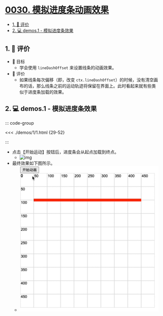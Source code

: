 # [0030. 模拟进度条动画效果](https://github.com/Tdahuyou/TNotes.canvas/tree/main/notes/0030.%20%E6%A8%A1%E6%8B%9F%E8%BF%9B%E5%BA%A6%E6%9D%A1%E5%8A%A8%E7%94%BB%E6%95%88%E6%9E%9C)

<!-- region:toc -->

- [1. 🫧 评价](#1--评价)
- [2. 💻 demos.1 - 模拟进度条效果](#2--demos1---模拟进度条效果)

<!-- endregion:toc -->

## 1. 🫧 评价

- 🎯 目标
  - 学会使用 `lineDashOffset` 来设置线条的动画效果。
- 🫧 评价
  - 如果线条每次偏移（即，改变 `ctx.lineDashOffset`）的时候，没有清空画布的话，那么线条之前的运动轨迹将保留在界面上。此时看起来就有些类似于进度条加载的效果。

## 2. 💻 demos.1 - 模拟进度条效果

::: code-group

<<< ./demos/1/1.html {29-52}

:::

- 点击【开始运动】按钮后，进度条会从起点加载到终点。
  - ![img](https://cdn.jsdelivr.net/gh/Tdahuyou/imgs@main/2024-10-04-11-03-20.png)
- 最终效果如下图所示。
  - ![gif](assets/模拟进度条动画效果.gif)
